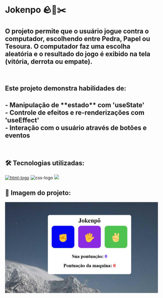 <h1>Jokenpo 🪨📄✂️</h1>
<h2>O projeto permite que o usuário jogue contra o computador, escolhendo entre Pedra, Papel ou Tesoura. O computador faz uma escolha aleatória e o resultado do jogo é exibido na tela (vitória, derrota ou empate).</h2>
<br>
<h2>Este projeto demonstra habilidades de:</h2>
<h2>- Manipulação de **estado** com 'useState'
  <br>
- Controle de efeitos e re-renderizações com 'useEffect'
  <br>
- Interação com o usuário através de botões e eventos</h2>
<br>
<h2>🛠️ Tecnologias utilizadas:</h2>
<a href="https://google.com"><img src="https://img.shields.io/badge/HTML5-E34F26?style=for-the-badge&logo=html5&logoColor=white" alt="html-logo" /></a>
<img src="https://img.shields.io/badge/CSS3-1572B6?style=for-the-badge&logo=css3&logoColor=white" alt="css-logo" />
<img src="https://img.shields.io/badge/JavaScript-F7DF1E?style=for-the-badge&logo=JavaScript&logoColor=white"/>
<br>
<h2>📸 Imagem do projeto:</h2> 
<img src="https://github.com/msm1996/Projeto-Jokenp-/blob/main/Captura%20de%20tela%202025-09-07%20230851.png?raw=true"/>
